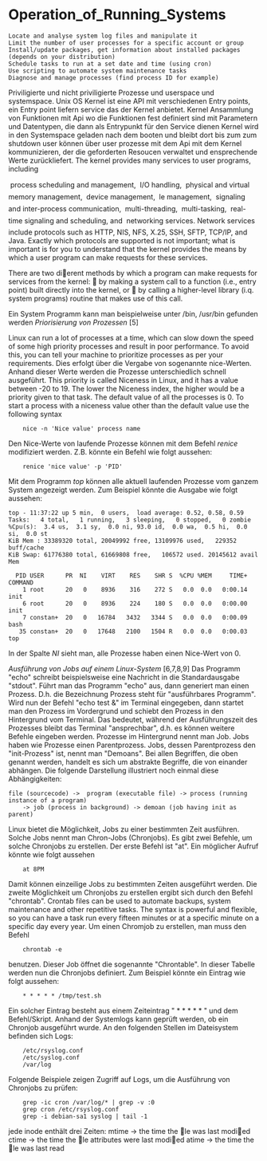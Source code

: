 # Operation_of_Running_Systems

    Locate and analyse system log files and manipulate it
    Limit the number of user processes for a specific account or group
    Install/update packages, get information about installed packages (depends on your distribution)
    Schedule tasks to run at a set date and time (using cron)
    Use scripting to automate system maintenance tasks
    Diagnose and manage processes (find process ID for example)

Priviligierte und nicht priviligierte Prozesse und userspace und systemspace. 
Unix OS Kernel ist eine API mit verschiedenen Entry points, ein Entry point liefern service das der Kernel anbietet. 
Kernel Ansammlung von Funktionen mit Api wo die Funktionen fest definiert sind mit Parametern und Datentypen, die dann als Entrypunkt für den Service dienen
Kernel wird in den Systemspace geladen nach dem booten und bleibt dort bis zum zum shutdown
user können über user prozesse mit dem Api mit dem Kernel kommunizieren, der die geforderten Resoucen verwaltet und ensprechende Werte zurückliefert.
The kernel provides many services to user programs, including

 process scheduling and management,
 I/O handling,
 physical and virtual memory management,
 device management,
 le management,
 signaling and inter-process communication,
 multi-threading,
 multi-tasking,
 real-time signaling and scheduling, and
 networking services.
Network services include protocols such as HTTP, NIS, NFS, X.25, SSH, SFTP, TCP/IP, and Java.
Exactly which protocols are supported is not important; what is important is for you to understand
that the kernel provides the means by which a user program can make requests for these services.

There are two dierent methods by which a program can make requests for services from the kernel:
 by making a system call to a function (i.e., entry point) built directly into the kernel, or
 by calling a higher-level library (i.q. system programs) routine that makes use of this call.

Ein System Programm kann man beispielweise unter /bin, /usr/bin gefunden werden
_Priorisierung von Prozessen_ [5]

Linux can run a lot of processes at a time, which can slow down the speed of some high priority processes and result in poor performance.
To avoid this, you can tell your machine to prioritize processes as per your requirements.
Dies erfolgt über die Vergabe von sogenannte nice-Werten. Anhand dieser Werte
werden die Prozesse unterschiedlich schnell ausgeführt. 
This priority is called Niceness in Linux, and it has a value between -20 to 19. The lower the Niceness index, the higher would be a priority given to that task.
The default value of all the processes is 0.
To start a process with a niceness value other than the default value use the following syntax

        nice -n 'Nice value' process name
        
Den Nice-Werte von laufende Prozesse können mit dem Befehl _renice_ modifiziert werden. Z.B. könnte 
ein Befehl wie folgt aussehen:

        renice 'nice value' -p 'PID'
        

Mit dem Programm _top_ können alle aktuell laufenden Prozesse vom ganzem System angezeigt werden.
Zum Beispiel könnte die Ausgabe wie folgt aussehen: 

    top - 11:37:22 up 5 min,  0 users,  load average: 0.52, 0.58, 0.59
    Tasks:   4 total,   1 running,   3 sleeping,   0 stopped,   0 zombie
    %Cpu(s):  3.4 us,  3.1 sy,  0.0 ni, 93.0 id,  0.0 wa,  0.5 hi,  0.0 si,  0.0 st
    KiB Mem : 33389320 total, 20049992 free, 13109976 used,   229352 buff/cache
    KiB Swap: 61776380 total, 61669808 free,   106572 used. 20145612 avail Mem

      PID USER      PR  NI    VIRT    RES    SHR S  %CPU %MEM     TIME+ COMMAND
        1 root      20   0    8936    316    272 S   0.0  0.0   0:00.14 init
        6 root      20   0    8936    224    180 S   0.0  0.0   0:00.00 init
        7 constan+  20   0   16784   3432   3344 S   0.0  0.0   0:00.09 bash
       35 constan+  20   0   17648   2100   1504 R   0.0  0.0   0:00.03 top
       
 In der Spalte _NI_ sieht man, alle Prozesse haben einen Nice-Wert von 0. 


 _Ausführung von Jobs auf einem Linux-System_ [6,7,8,9]
Das Programm "echo" schreibt beispielsweise eine Nachricht in die Standardausgabe "stdout". Führt man das Programm "echo" aus, dann generiert man
einen Prozess. D.h. die Bezeichnung Prozess steht für "ausführbares Programm". Wird nun der Befehl "echo test &" im Terminal eingegeben, 
dann startet man den Prozess im Vordergrund und schiebt den Prozess in den Hintergrund vom Terminal. Das bedeutet, 
während der Ausführungszeit des Prozesses bleibt das Terminal "ansprechbar", d.h. es können weitere Befehle eingeben werden. 
Prozesse im Hintergrund nennt man Job. Jobs haben wie Prozesse einen Parentprozess. Jobs, dessen Parentprozess den "init-Prozess" ist, nennt man "Demoans". 
Bei allen Begriffen, die oben genannt werden, handelt es sich um abstrakte Begriffe, die von einander abhängen. Die folgende Darstellung illustriert noch einmal
diese Abhängigkeiten: 
    
    file (sourcecode) ->  program (executable file) -> process (running instance of a program)
        -> job (process in background) -> demoan (job having init as parent) 

Linux bietet die Möglichkeit, Jobs zu einer bestimmten Zeit ausführen. Solche Jobs nennt man Chron-Jobs (Chronjobs). Es gibt zwei Befehle, um solche Chronjobs zu erstellen. Der erste Befehl ist "at". Ein möglicher Aufruf könnte wie folgt aussehen

        at 8PM
        
Damit können einzeilige Jobs zu bestimmten Zeiten ausgeführt werden. Die zweite Möglichkeit um Chronjobs zu erstellen ergibt sich durch den Befehl "chrontab". 
Crontab files can be used to automate backups, system maintenance and other repetitive tasks. The syntax is powerful and flexible, so you can have a task run every fifteen minutes or at a specific minute on a specific day every year.
Um einen Chromjob zu erstellen, man muss den Befehl

        chrontab -e
        
benutzen. Dieser Job öffnet die sogenannte "Chrontable". In dieser Tabelle werden nun die Chronjobs definiert. Zum Beispiel könnte ein Eintrag wie folgt aussehen: 

        * * * * * /tmp/test.sh
        
Ein solcher Eintrag besteht aus einem Zeiteintrag " * * * * * " und dem Befehl/Skript. Anhand der Systemlogs kann geprüft werden, ob ein Chronjob ausgeführt wurde.
An den folgenden Stellen im Dateisystem befinden sich Logs:

        /etc/rsyslog.conf
        /etc/syslog.conf
        /var/log

Folgende Beispiele zeigen Zugriff auf Logs, um die Ausführung von Chronjobs zu prüfen:

        grep -ic cron /var/log/* | grep -v :0
        grep cron /etc/rsyslog.conf
        grep -i debian-sa1 syslog | tail -1

jede inode enthält drei Zeiten: 
mtime ->  the time the le was last modied
ctime -> the time the le attributes were last modied
atime ->  the time the le was last read

